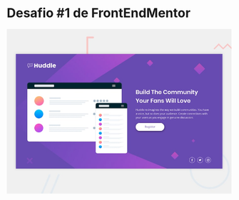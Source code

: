 # Desafio #1 de FrontEndMentor

![Previsualizacion del Diseño de la pagina de Inicio de Huddle ](./design/desktop-preview.jpg)

